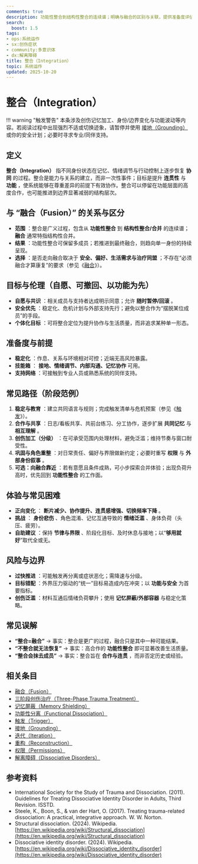 ```yaml
---
comments: true
description: 功能性整合到结构性整合的连续谱；明确与融合的区别与关联，提供准备度评估、阶段路径、常见困难与风险边界。
search:
  boost: 1.5
tags:
- ops:系统运作
- sx:创伤症状
- community:多意识体
- dx:解离障碍
title: 整合（Integration）
topic: 系统运作
updated: 2025-10-20
---
```


# 整合（Integration）

!!! warning "触发警告"
    本条涉及创伤记忆加工、身份/边界变化与功能波动等内容。若阅读过程中出现强烈不适或切换迹象，请暂停并使用 [接地（Grounding）](Grounding.md) 或你的安全计划；必要时寻求专业/同伴支持。

## 定义

**整合（Integration）** 指不同身份状态在记忆、情绪调节与行动控制上逐步恢复 **协同** 的过程。整合是能力与关系的建立，而非一次性事件；目标是提升 **连贯性** 与 **功能** ，使系统能够在尊重差异的前提下有效协作。整合可以停留在功能层面的高度合作，也可能推进到边界显著减弱的结构层次。

## 与 “融合（Fusion）” 的关系与区分

- **范围** ：整合是广义过程，包含从 **功能性整合** 到 **结构性整合/合并** 的连续谱； **融合** 通常特指结构性合并。
- **结果** ：功能性整合可保留多成员；若推进到最终融合，则趋向单一身份的持续呈现。
- **选择** ：是否走向融合取决于 **安全、偏好、生活需求与治疗同盟** ；不存在“必须融合才算康复”的要求（参见《[融合](Fusion.md)》）。

## 目标与伦理（自愿、可撤回、以功能为先）

- **自愿与共识** ：相关成员与支持者达成明示同意；允许 **随时暂停/回滚** 。
- **安全优先** ：稳定化、危机计划与外部支持先行；避免以整合作为“摆脱某位成员”的手段。
- **个体化目标** ：可将整合定位为提升协作与生活质量，而非追求某种单一形态。

## 准备度与前提

- **稳定化** ：作息、关系与环境相对可控；近端无高风险暴露。
- **技能箱** ： **接地、情绪调节、内部沟通、记忆协作** 可用。
- **支持网络** ：可接触到专业人员或熟悉系统的同伴支持。

## 常见路径（阶段范例）

1. **稳定与教育** ：建立共同语言与规则；完成触发清单与危机预案（参见《[触发](Trigger.md)》）。
2. **合作与共享** ：日志/看板共享、共前台练习、分工协作，逐步扩展 **共同记忆** 与 **相互理解** 。
3. **创伤加工（分级）** ：在可承受范围内处理材料，避免泛滥；维持节奏与窗口耐受性。
4. **巩固与角色重整** ：对日常责任、偏好与界限做新约定；必要时重写 **权限** 与 **外部身份叙事** 。
5. **可选：向融合靠近** ：若有意愿且条件成熟，可小步探索合并体验；出现负荷升高时，优先回到 **功能性整合** 的工作面。

## 体验与常见困难

- **正向变化** ： **断片减少、协作提升、连贯感增强、切换频率下降** 。
- **挑战** ： **身份悲伤** 、角色混淆、记忆互通导致的 **情绪泛滥** 、身体负荷（头压、疲劳）。
- **自助建议** ：保持 **节律与界限** 、阶段化目标、及时休息与接地；以“**够用就好**”取代全或无。

## 风险与边界

- **过快推进** ：可能触发再分离或症状恶化；需降速与分级。
- **目标错配** ：外界压力驱动的“统一”目标易造成内在冲突；以 **功能与安全** 为首要指标。
- **创伤泛滥** ：材料互通后情绪负荷攀升；使用 **记忆屏蔽/外部容器** 与稳定化策略。

## 常见误解

- **“整合=融合”** → 事实：整合是更广的过程，融合只是其中一种可能结果。
- **“不整合就无法恢复”** → 事实：高合作的 **功能性整合** 即可显著改善生活质量。
- **“整合会抹去成员”** → 事实：整合旨在 **合作与连贯** ，而非否定历史或经验。

## 相关条目

- [融合（Fusion）](Fusion.md)
- [三阶段创伤治疗（Three-Phase Trauma Treatment）](Three-Phase-Trauma-Treatment.md)
- [记忆屏蔽（Memory Shielding）](Memory-Shielding.md)
- [功能性分离（Functional Dissociation）](Functional-Dissociation.md)
- [触发（Trigger）](Trigger.md)
- [接地（Grounding）](Grounding.md)
- [迭代（Iteration）](Iteration.md)
- [重构（Reconstruction）](Reconstruction.md)
- [权限（Permissions）](Permissions.md)
- [解离障碍（Dissociative Disorders）](Dissociative-Disorders.md)

## 参考资料

- International Society for the Study of Trauma and Dissociation. (2011). Guidelines for Treating Dissociative Identity Disorder in Adults, Third Revision. ISSTD.
- Steele, K., Boon, S., & van der Hart, O. (2017). Treating trauma-related dissociation: A practical, integrative approach. W. W. Norton.
- Structural dissociation. (2024). Wikipedia. [https://en.wikipedia.org/wiki/Structural_dissociation](https://en.wikipedia.org/wiki/Structural_dissociation)
- Dissociative identity disorder. (2024). Wikipedia. [https://en.wikipedia.org/wiki/Dissociative_identity_disorder](https://en.wikipedia.org/wiki/Dissociative_identity_disorder)